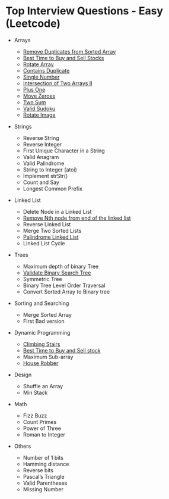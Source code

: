 # Top Interview Questions - Easy \(Leetcode\)

* Arrays 
  * [Remove Duplicates from Sorted Array ](../leetcode-easy/leetcode-26-remove-duplicates-from-sorted-array.md)
  * [Best Time to Buy and Sell Stocks ](../leetcode-easy/leetcode-121-best-time-to-buy-and-sell-stock.md)
  * [Rotate Array ](../leetcode-medium/leetcode-189-rotate-array.md)
  * [Contains Duplicate ](../leetcode-easy/leetcode-217-contains-duplicate.md)
  * [Single Number](../leetcode-easy/leetcode-136-single-number.md)
  * [Intersection of Two Arrays II](../leetcode-easy/leetcode-350-intersection-of-two-array-ii.md)
  * [Plus One ](../leetcode-easy/leetcode-66-plus-one.md)
  * [Move Zeroes ](../leetcode-easy/leetcode-283-move-zeroes.md)
  * [Two Sum ](../leetcode-easy/leetcode-1-two-sum.md)
  * [Valid Sudoku ](../leetcode-medium/leetcode-36-valid-sudoku.md)
  * [Rotate Image](../leetcode-medium/leetcode-48-rotate-image.md)
* Strings

  * Reverse String 
  * Reverse Integer 
  * First Unique Character in a String 
  * Valid Anagram 
  * Valid Palindrome 
  * String to Integer \(atoi\) 
  * Implement strStr\(\) 
  * Count and Say 
  * Longest Common Prefix 

* Linked List 

  * Delete Node in a Linked List 
  * [Remove Nth node from end of the linked list ](../leetcode-medium/leetcode-19-remove-nth-node-from-end-of-list.md)
  * Reverse Linked List 
  * Merge Two Sorted Lists 
  * [Palindrome Linked List ](../leetcode-easy/leetcode-234-palindrome-linked-list.md)
  * Linked List Cycle 

* Trees 

  * Maximum depth of binary Tree 
  * [Validate Binary Search Tree ](../leetcode-medium/leetcode-98-validate-binary-search-tree.md)
  * Symmetric Tree 
  * Binary Tree Level Order Traversal 
  * Convert Sorted Array to Binary tree 

* Sorting and Searching 

  * Merge Sorted Array 
  * First Bad version 

* Dynamic Programming 

  * [Climbing Stairs ](../leetcode-easy/leetcode-70-climbing-stairs.md)
  * [Best Time to Buy and Sell stock](../leetcode-easy/leetcode-121-best-time-to-buy-and-sell-stock.md) 
  * Maximum Sub-array 
  * [House Robber ](../leetcode-medium/leetcode-198-house-robber.md)

* Design 

  * Shuffle an Array 
  * Min Stack

* Math 

  * Fizz Buzz 
  * Count Primes 
  * Power of Three 
  * Roman to Integer 

* Others 
  * Number of 1 bits 
  * Hamming distance 
  * Reverse bits 
  * Pascal’s Triangle 
  * Valid Parentheses 
  * Missing Number

